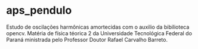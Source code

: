 # aps_pendulo
Estudo de oscilações harmônicas amortecidas com o auxilio da bibilioteca opencv. Matéria de física téorica 2 da Universidade Tecnológica Federal do Paraná ministrada pelo Professor Doutor Rafael Carvalho Barreto.
